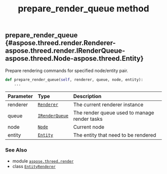 ﻿---
title: prepare_render_queue method
second_title: Aspose.3D for Python via .NET API References
description: 
type: docs
weight: 60
url: /aspose.threed.render/entityrenderer/prepare_render_queue/
is_root: false
---

## prepare_render_queue {#aspose.threed.render.Renderer-aspose.threed.render.IRenderQueue-aspose.threed.Node-aspose.threed.Entity}

Prepare rendering commands for specified node/entity pair.



```python
def prepare_render_queue(self, renderer, queue, node, entity):
    ...
```


| Parameter | Type | Description |
| :- | :- | :- |
| renderer | [`Renderer`](/3d/python-net/aspose.threed.render/renderer) | The current renderer instance |
| queue | [`IRenderQueue`](/3d/python-net/aspose.threed.render/irenderqueue) | The render queue used to manage render tasks |
| node | [`Node`](/3d/python-net/aspose.threed/node) | Current node |
| entity | [`Entity`](/3d/python-net/aspose.threed/entity) | The entity that need to be rendered |



### See Also
* module [`aspose.threed.render`](../../)
* class [`EntityRenderer`](/3d/python-net/aspose.threed.render/entityrenderer)
